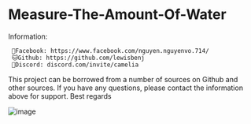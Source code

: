 # Measure-The-Amount-Of-Water
Information:

     📱Facebook: https://www.facebook.com/nguyen.nguyenvo.714/  
     🐱Github: https://github.com/lewisbenj			        
     🤖Discord: discord.com/invite/camelia			            


This project can be borrowed from a number of sources on Github and other sources. 
If you have any questions, please contact the information above for support. 
Best regards

![image](https://github.com/user-attachments/assets/3412cd59-bf38-4e9d-a4d4-777f97f9a41f)

